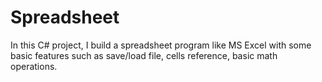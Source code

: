 # Spreadsheet
In this C# project, I build a spreadsheet program like MS Excel
with some basic features such as save/load file, cells reference, basic math
operations.
